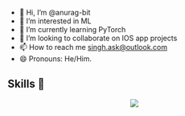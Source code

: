 - 👋 Hi, I’m @anurag-bit
- 👀 I’m interested in ML
- 🌱 I’m currently learning PyTorch
- 💞️ I’m looking to collaborate on IOS app projects
- 📫 How to reach me singh.ask@outlook.com
- 😄 Pronouns: He/Him.
## Skills 🚀

<p align="center">
  <a href="https://skillicons.dev">
    <img src="https://skillicons.dev/icons?i=Pytorch,Python,ts,solidity,nodejs,tailwindcss,react,nextjs,figma,vscode,git" />
  </a>
</p>


 





<!---
anurag-bit/anurag-bit is a ✨ special ✨ repository because its `README.md` (this file) appears on your GitHub profile.
You can click the Preview link to take a look at your changes.
--->
